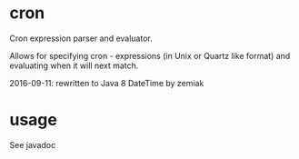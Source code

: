 cron
====

 Cron expression parser and evaluator.  
 
 Allows for specifying cron - expressions (in Unix or Quartz like format) and evaluating when it will next match.
 
 2016-09-11: rewritten to Java 8 DateTime by zemiak
 
usage
=====
 See javadoc

